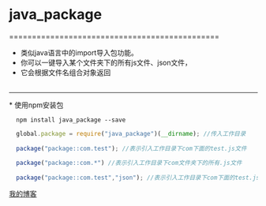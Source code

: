 # java_package
==============================================

* 类似java语言中的import导入包功能。<br/>
* 你可以一键导入某个文件夹下的所有js文件、json文件，</br>
* 它会根据文件名组合对象返回</br>
 
---------------
* 使用npm安装包
```shell
  npm install java_package --save
```
```javascript
  global.package = require("java_package")(__dirname); //传入工作目录
  
  package("package::com.test"); //表示引入工作目录下com下面的test.js文件
  
  package("package::com.*") //表示引入工作目录下com文件夹下的所有.js文件
  
  package("package::com.test","json"); //表示引入工作目录下com下面的test.json文件
```
[我的博客](http://www.cnblogs.com/ztfjs/) 

